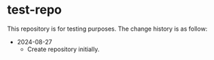 # test-repo

This repository is for testing purposes. The change history is as follow:

- 2024-08-27
  - Create repository initially.
